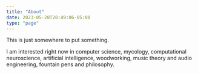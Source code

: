 ```yaml
---
title: "About"
date: 2023-05-28T20:49:06-05:00
type: "page"
---
```


This is just somewhere to put something.

I am interested right now in computer science, mycology, computational neuroscience, artificial intelligence, woodworking, music theory and audio engineering, fountain pens and philosophy.
